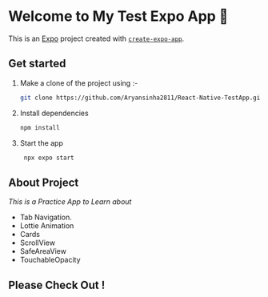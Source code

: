 # Welcome to My Test Expo App 👋

This is an [Expo](https://expo.dev) project created with [`create-expo-app`](https://www.npmjs.com/package/create-expo-app).

## Get started

1. Make a clone of the project using :-
   ```bash
   git clone https://github.com/Aryansinha2811/React-Native-TestApp.git
   ```

2. Install dependencies

   ```bash
   npm install
   ```

3. Start the app

   ```bash
    npx expo start
   ```

## About Project
*This is a Practice App to Learn about* 
* Tab Navigation. 
* Lottie Animation 
* Cards 
* ScrollView 
* SafeAreaView
* TouchableOpacity
## Please Check Out !